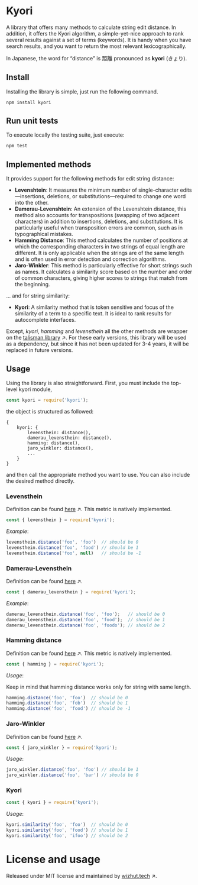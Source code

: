 # Kyori

A library that offers many methods to calculate string edit distance.
In addition, it offers the Kyori algorithm, a simple-yet-nice approach to rank
several results against a set of terms (keywords). It is handy when you have search 
results, and you want to return the most relevant lexicographically.

In Japanese, the word for “distance” is 距離 pronounced as **kyori** (きょり).

## Install

Installing the library is simple, just run the following command.

```bash
npm install kyori
```

## Run unit tests

To execute locally the testing suite, just execute:

```bash
npm test
```

## Implemented methods

It provides support for the following methods for edit string distance:

* **Levenshtein**: It measures the minimum number of single-character edits—insertions, deletions, or substitutions—required to change one word into the other.
* **Damerau-Levenshtein**: An extension of the Levenshtein distance, this method also accounts for transpositions (swapping of two adjacent characters) in addition to insertions, deletions, and substitutions. It is particularly useful when transposition errors are common, such as in typographical mistakes.
* **Hamming Distance**: This method calculates the number of positions at which the corresponding characters in two strings of equal length are different. It is only applicable when the strings are of the same length and is often used in error detection and correction algorithms.
* **Jaro-Winkler**: This method is particularly effective for short strings such as names. It calculates a similarity score based on the number and order of common characters, giving higher scores to strings that match from the beginning.

... and for string similarity:

* **Kyori**: A similarity method that is token sensitive and focus of the similarity of a term to a specific text. It is ideal to rank results for autocomplete interfaces.

Except, *kyori*, *hamming* and *levensthein* all the other methods are wrapper on the [talisman library](https://yomguithereal.github.io/talisman/) ↗. For these early versions, this library will be used as a dependency, but since it has not been updated for 3-4 years, it will be replaced in future versions.

## Usage

Using the library is also straightforward. First, you must include the top-level kyori module,

```javascript
const kyori = require('kyori');
```

the object is structured as followed:

```text
{
    kyori: {
        levensthein: distance(),
        damerau_levensthein: distance(),
        hamming: distance(),
        jaro_winkler: distance(),
        ...
    }
}
```

and then call the appropriate method you want to use. You can also include the desired method directly.

### Levensthein

Definition can be found [here](https://en.wikipedia.org/wiki/Levenshtein_distance) ↗. This metric is natively implemented.

```javascript
const { levensthein } = require('kyori');
```

*Example*:

```javascript
levensthein.distance('foo', 'foo')  // should be 0
levensthein.distance('foo', 'food') // should be 1
levensthein.distance('foo', null)   // should be -1
```

### Damerau-Levensthein

Definition can be found [here](https://en.wikipedia.org/wiki/Damerau–Levenshtein_distance) ↗.

```javascript
const { damerau_levensthein } = require('kyori');
```

*Example*:

```javascript
damerau_levensthein.distance('foo', 'foo');   // should be 0
damerau_levensthein.distance('foo', 'food');  // should be 1
damerau_levensthein.distance('foo', 'foodo'); // should be 2
```

### Hamming distance

Definition can be found [here](https://en.wikipedia.org/wiki/Hamming_distance) ↗. This metric is natively implemented.

```javascript
const { hamming } = require('kyori');
```

*Usage*:

Keep in mind that hamming distance works only for string with same length.

```javascript
hamming.distance('foo', 'foo')  // should be 0
hamming.distance('foo', 'fob')  // should be 1
hamming.distance('foo', 'food') // should be -1
```

### Jaro-Winkler

Definition can be found [here](https://en.wikipedia.org/wiki/Jaro–Winkler_distance) ↗.

```javascript
const { jaro_winkler } = require('kyori');
```

*Usage*:

```javascript
jaro_winkler.distance('foo', 'foo') // should be 1
jaro_winkler.distance('foo', 'bar') // should be 0
```

### Kyori

```javascript
const { kyori } = require('kyori');
```

*Usage*:

```javascript
kyori.similarity('foo', 'foo')  // should be 0
kyori.similarity('foo', 'food') // should be 1
kyori.similarity('foo', 'ifoo') // should be 2
```

# License and usage

Released under MIT license and maintained by [wizhut.tech](https://www.wizhut.tech) ↗.
